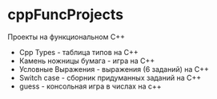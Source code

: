 # cppFuncProjects
Проекты на функциональном С++
-  Cpp Types - таблица типов на C++
-  Камень ножницы бумага - игра на C++
-  Условные Выражения - выражения (6 заданий) на С++
-  Switch case - сборник придуманных заданий на С++
-  guess - консольная игра в числах на с++
